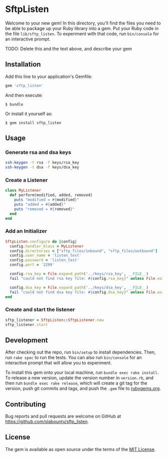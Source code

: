 # SftpListen

Welcome to your new gem! In this directory, you'll find the files you need to be able to package up your Ruby library into a gem. Put your Ruby code in the file `lib/sftp_listen`. To experiment with that code, run `bin/console` for an interactive prompt.

TODO: Delete this and the text above, and describe your gem

## Installation

Add this line to your application's Gemfile:

```ruby
gem 'sftp_listen'
```

And then execute:

    $ bundle

Or install it yourself as:

    $ gem install sftp_listen

## Usage

### Generate rsa and dsa keys
```bash
ssh-keygen -t rsa -f keys/rsa_key
ssh-keygen -t dsa -f keys/dsa_key
```

### Create a Listener
```ruby
class MyListener
  def perform(modified, added, removed)
    puts "modified = #{modified}"
    puts "added = #{added}"
    puts "removed = #{removed}"
  end
end
```

### Add an Initializer
```ruby
SftpListen.configure do |config|
  config.handler_klass = MyListener
  config.directories = ["sftp_files/inbound", "sftp_files/outbound"]
  config.user_name = 'listen_test'
  config.password = 'listen_test'
  config.port = '2299'

  config.rsa_key = File.expand_path('../keys/rsa_key', __FILE__)
  fail "could not find rsa key file: #{config.rsa_key}" unless File.exist?(config.rsa_key)

  config.dsa_key = File.expand_path('../keys/dsa_key', __FILE__)
  fail "could not find dsa key file: #{config.dsa_key}" unless File.exist?(config.dsa_key)
end
```

### Create and start the listener
```ruby
sftp_listener = SftpListen::SftpListener.new
sftp_listener.start
```

## Development

After checking out the repo, run `bin/setup` to install dependencies. Then, run `rake spec` to run the tests. You can also run `bin/console` for an interactive prompt that will allow you to experiment.

To install this gem onto your local machine, run `bundle exec rake install`. To release a new version, update the version number in `version.rb`, and then run `bundle exec rake release`, which will create a git tag for the version, push git commits and tags, and push the `.gem` file to [rubygems.org](https://rubygems.org).

## Contributing

Bug reports and pull requests are welcome on GitHub at https://github.com/slabounty/sftp_listen.


## License

The gem is available as open source under the terms of the [MIT License](http://opensource.org/licenses/MIT).


